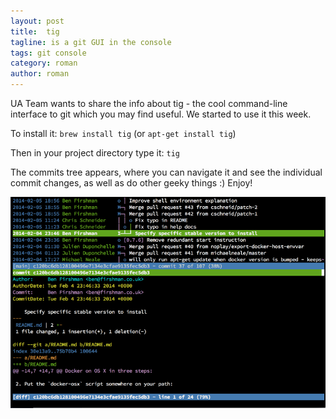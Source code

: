 ```yaml
---
layout: post
title:  tig
tagline: is a git GUI in the console
tags: git console
category: roman
author: roman
---
```

UA Team wants to share the info about tig - the cool command-line interface to git which you may find useful. We started to use it this week.

To install it: `brew install tig` (or `apt-get install tig`)

Then in your project directory type it: `tig`

The commits tree appears, where you can navigate it and see the individual commit changes, as well as do other geeky things :) Enjoy!

![tig](/assets/images/2014-05-14-tig.png)
